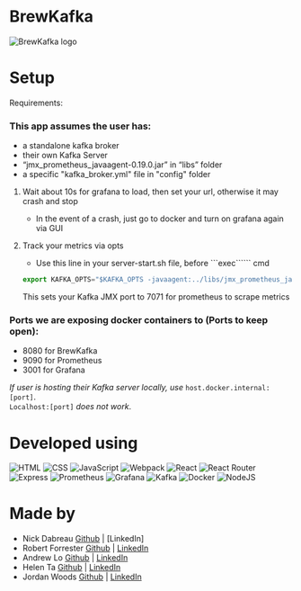 # BrewKafka

<img src='./client/assets/logo.png' alt='BrewKafka logo'>

# Setup

Requirements:
### This app assumes the user has:
- a standalone kafka broker
- their own Kafka Server
- “jmx_prometheus_javaagent-0.19.0.jar” in “libs” folder
- a specific "kafka_broker.yml" file in "config" folder


1. Wait about 10s for grafana to load, then set your url, otherwise it may crash and stop
    - In the event of a crash, just go to docker and turn on grafana again via GUI

2. Track your metrics via opts
    - Use this line in your server-start.sh file, before ```exec`````` cmd
    ``` js
    export KAFKA_OPTS="$KAFKA_OPTS -javaagent:../libs/jmx_prometheus_javaagent-0.19.0.jar=7071:../config/kafka_broker.yml"
    ```
    This sets your Kafka JMX port to 7071 for prometheus to scrape metrics

### Ports we are exposing docker containers to (Ports to keep open):
- 8080 for BrewKafka
- 9090 for Prometheus
- 3001 for Grafana

*If user is hosting their Kafka server locally, use* ```host.docker.internal:[port]```.</br>
```Localhost:[port]``` *does not work*.


# Developed using

![HTML](https://img.shields.io/badge/HTML-orange?style=for-the-badge&logo=html5&logoColor=white)
![CSS](https://img.shields.io/badge/CSS-blue?style=for-the-badge&logo=css3)
![JavaScript](https://img.shields.io/badge/JavaScript-gray?style=for-the-badge&logo=javascript)
![Webpack](https://img.shields.io/badge/webpack-%238DD6F9.svg?style=for-the-badge&logo=webpack&logoColor=black)
![React](https://img.shields.io/badge/React-blue?style=for-the-badge&logo=reac&logoColor=white)
![React Router](https://img.shields.io/badge/React%20Router-black?style=for-the-badge&logo=reactrouter)
![Express](https://img.shields.io/badge/express-beige?style=for-the-badge&logo=express&logoColor=black)
![Prometheus](https://img.shields.io/badge/prometheus-black?style=for-the-badge&logo=prometheus)
![Grafana](https://img.shields.io/badge/grafana-yellow?style=for-the-badge&logo=grafana)
![Kafka](https://img.shields.io/badge/kafka-hotpink?style=for-the-badge&logo=apachekafka)
![Docker](https://img.shields.io/badge/docker-blue?style=for-the-badge&logo=docker&logoColor=white)
![NodeJS](https://img.shields.io/badge/NodeJS-darkblue?style=for-the-badge&logo=nodedotjs&logoColor=#339933)

# Made by

- Nick Dabreau [Github](https://github.com/nick-dab) | [LinkedIn]
- Robert Forrester [Github](https://github.com/Canarsie) | [LinkedIn](www.linkedin.com/in/brobertforrester)
- Andrew Lo [Github](https://github.com/lomeintheory) | [LinkedIn](https://www.linkedin.com/in/andrew--lo/)
- Helen Ta [Github](https://github.com/Helen-Ta) | [LinkedIn](www.linkedin.com/in/helen-ta)
- Jordan Woods [Github](https://github.com/ejwoods) | [LinkedIn](https://www.linkedin.com/in/jordanwoods277/)
